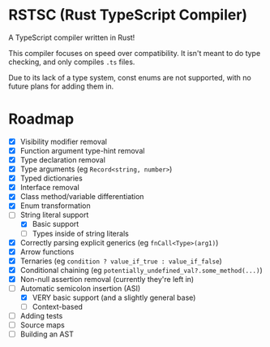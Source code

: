 # RSTSC (Rust TypeScript Compiler)

A TypeScript compiler written in Rust!

This compiler focuses on speed over compatibility. It isn't meant to do type checking, and only compiles `.ts` files.

Due to its lack of a type system, const enums are not supported, with no future plans for adding them in.

# Roadmap
- [x] Visibility modifier removal
- [x] Function argument type-hint removal
- [x] Type declaration removal
- [x] Type arguments (eg `Record<string, number>`)
- [x] Typed dictionaries
- [x] Interface removal
- [x] Class method/variable differentiation
- [x] Enum transformation
- [ ] String literal support
	- [x] Basic support
	- [ ] Types inside of string literals
- [x] Correctly parsing explicit generics (eg `fnCall<Type>(arg1)`)
- [x] Arrow functions
- [x] Ternaries (eg `condition ? value_if_true : value_if_false`)
- [x] Conditional chaining (eg `potentially_undefined_val?.some_method(...)`)
- [x] Non-null assertion removal (currently they're left in)
- [ ] Automatic semicolon insertion (ASI)
	- [x] VERY basic support (and a slightly general base)
	- [ ] Context-based
- [ ] Adding tests
- [ ] Source maps
- [ ] Building an AST
